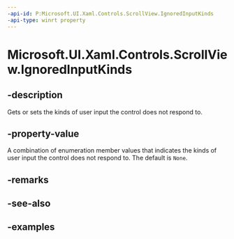 ```yaml
---
-api-id: P:Microsoft.UI.Xaml.Controls.ScrollView.IgnoredInputKinds
-api-type: winrt property
---
```


# Microsoft.UI.Xaml.Controls.ScrollView.IgnoredInputKinds

<!--
public Microsoft.UI.Xaml.Controls.ScrollingInputKinds IgnoredInputKinds { get; set; }
-->

## -description

Gets or sets the kinds of user input the control does not respond to.

## -property-value

A combination of enumeration member values that indicates the kinds of user input the control does not respond to. The default is `None`.

## -remarks

## -see-also

## -examples
